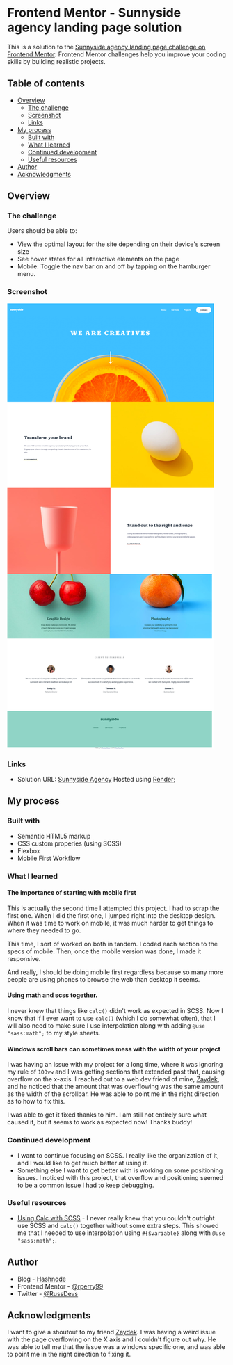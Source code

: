 # Frontend Mentor - Sunnyside agency landing page solution

This is a solution to the [Sunnyside agency landing page challenge on Frontend Mentor](https://www.frontendmentor.io/challenges/sunnyside-agency-landing-page-7yVs3B6ef). Frontend Mentor challenges help you improve your coding skills by building realistic projects.

## Table of contents

- [Overview](#overview)
  - [The challenge](#the-challenge)
  - [Screenshot](#screenshot)
  - [Links](#links)
- [My process](#my-process)
  - [Built with](#built-with)
  - [What I learned](#what-i-learned)
  - [Continued development](#continued-development)
  - [Useful resources](#useful-resources)
- [Author](#author)
- [Acknowledgments](#acknowledgments)

## Overview

### The challenge

Users should be able to:

- View the optimal layout for the site depending on their device's screen size
- See hover states for all interactive elements on the page
- Mobile: Toggle the nav bar on and off by tapping on the hamburger menu.

### Screenshot

![](./FEM-Sunnyside-Agency-Screenshot.png)

### Links

- Solution URL: [Sunnyside Agency](https://fem-sunnyside-agency.onrender.com/)
  Hosted using [Render](https://www.render.com);

## My process

### Built with

- Semantic HTML5 markup
- CSS custom properies (using SCSS)
- Flexbox
- Mobile First Workflow

### What I learned

#### The importance of starting with mobile first

This is actually the second time I attempted this project. I had to scrap the first one. When I did the first one, I jumped right into the desktop design. When it was time to work on mobile, it was much harder to get things to where they needed to go.

This time, I sort of worked on both in tandem. I coded each section to the specs of mobile. Then, once the mobile version was done, I made it responsive.

And really, I should be doing mobile first regardless because so many more people are using phones to browse the web than desktop it seems.

#### Using math and scss together.

I never knew that things like `calc()` didn't work as expected in SCSS. Now I know that if I ever want to use `calc()` (which I do somewhat often), that I will also need to make sure I use interpolation along with adding `@use "sass:math";` to my style sheets.

#### Windows scroll bars can sometimes mess with the width of your project

I was having an issue with my project for a long time, where it was ignoring my rule of `100vw` and I was getting sections that extended past that, causing overflow on the x-axis. I reached out to a web dev friend of mine, [Zaydek](https://github.com/zaydek), and he noticed that the amount that was overflowing was the same amount as the width of the scrollbar. He was able to point me in the right direction as to how to fix this.

I was able to get it fixed thanks to him. I am still not entirely sure what caused it, but it seems to work as expected now! Thanks buddy!

### Continued development

- I want to continue focusing on SCSS. I really like the organization of it, and I would like to get much better at using it.
- Something else I want to get better with is working on some positioning issues. I noticed with this project, that overflow and positioning seemed to be a common issue I had to keep debugging.

### Useful resources

- [Using Calc with SCSS](https://sass-lang.com/documentation/syntax/special-functions#calc-clamp-element-progid-and-expression) - I never really knew that you couldn't outright use SCSS and `calc()` together without some extra steps. This showed me that I needed to use interpolation using `#{$variable}` along with `@use "sass:math";`.

## Author

- Blog - [Hashnode](https://russdevs.hashnode.dev/)
- Frontend Mentor - [@rperry99](https://www.frontendmentor.io/profile/rperry99)
- Twitter - [@RussDevs](https://twitter.com/russdevs)

## Acknowledgments

I want to give a shoutout to my friend [Zaydek](https://github.com/zaydek). I was having a weird issue with the page overflowing on the X axis and I couldn't figure out why. He was able to tell me that the issue was a windows specific one, and was able to point me in the right direction to fixing it.
